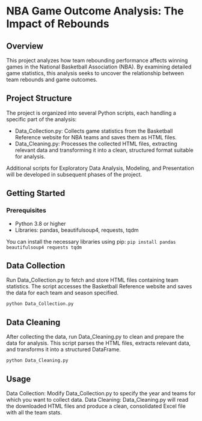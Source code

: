 # NBA Game Outcome Analysis: The Impact of Rebounds
## Overview
This project analyzes how team rebounding performance affects winning games in the National Basketball Association (NBA). By examining detailed game statistics, this analysis seeks to uncover the relationship between team rebounds and game outcomes.

## Project Structure
The project is organized into several Python scripts, each handling a specific part of the analysis:

- Data_Collection.py: Collects game statistics from the Basketball Reference website for NBA teams and saves them as HTML files.
- Data_Cleaning.py: Processes the collected HTML files, extracting relevant data and transforming it into a clean, structured format suitable for analysis.

Additional scripts for Exploratory Data Analysis, Modeling, and Presentation will be developed in subsequent phases of the project.

## Getting Started
### Prerequisites
- Python 3.8 or higher
- Libraries: pandas, beautifulsoup4, requests, tqdm

You can install the necessary libraries using pip:
`pip install pandas beautifulsoup4 requests tqdm`

## Data Collection
Run Data_Collection.py to fetch and store HTML files containing team statistics. The script accesses the Basketball Reference website and saves the data for each team and season specified.

`python Data_Collection.py`

## Data Cleaning
After collecting the data, run Data_Cleaning.py to clean and prepare the data for analysis. This script parses the HTML files, extracts relevant data, and transforms it into a structured DataFrame.

`python Data_Cleaning.py`

## Usage
Data Collection: Modify Data_Collection.py to specify the year and teams for which you want to collect data.
Data Cleaning: Data_Cleaning.py will read the downloaded HTML files and produce a clean, consolidated Excel file with all the team stats.